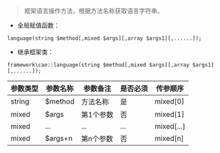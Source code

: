 <blockquote class="info"><p>框架语言操作方法，根据方法名称获取语言字符串。</p></blockquote>

* 全局赋值函数：
~~~
language(string $method[,mixed $args][,array $args1][,......]);
~~~

* 继承框架类：
~~~
framework\cao::language(string $method[,mixed $args][,array $args1][,......]);
~~~

| 参数类型  |  参数名称  |  参数备注  |   是否必须   |  传参顺序   |
| --- | --- | --- | --- | --- |
|  string  | $method  |  方法名称  |  是  |  mixed[0] |
|  mixed  |  $args  |  第1个参数  |  否  | mixed[1] |
|  mixed  |  ...  |  ...  |  ...  | mixed[...] |
|  mixed  |  $args+n  |  第n个参数  |  否  | mixed[n] |
